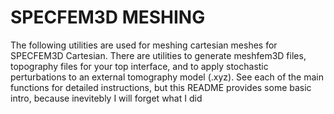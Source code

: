 # SPECFEM3D MESHING
The following utilities are used for meshing cartesian meshes for SPECFEM3D 
Cartesian. There are utilities to generate meshfem3D files, topography files
for your top interface, and to apply stochastic perturbations to an external
tomography model (.xyz). See each of the main functions for detailed 
instructions, but this README provides some basic intro, because inevitebly I 
will forget what I did
